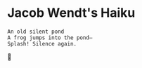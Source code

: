 # Jacob Wendt's Haiku
```
An old silent pond
A frog jumps into the pond—
Splash! Silence again.
```
:frog:
